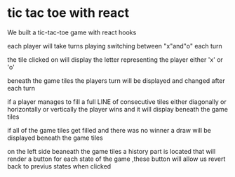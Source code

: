# tic tac toe with react
We built a tic-tac-toe game with react hooks 

each player will take turns playing switching between "x"and"o" each turn

the tile clicked on will display the letter representing the player either 'x' or 'o'

beneath the game tiles the players turn will be displayed and changed after each turn

if a player manages to fill a full LINE of consecutive tiles either diagonally or horizontally or vertically the player wins and it will display beneath the game tiles

if all of the game tiles get filled and there was no winner a draw will be displayed beneath the game tiles

on the left side beaneath the game tiles a history part is located that will render a button for each state of the game ,these button will allow us revert back to previus states when clicked
